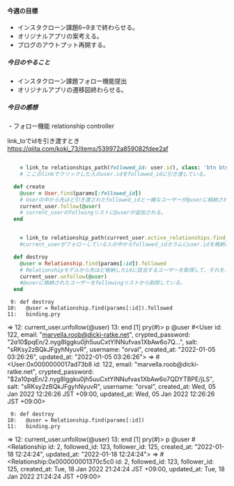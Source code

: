 #### 今週の目標
* インスタクローン課題6~9まで終わらせる。
* オリジナルアプリの案考える。
* ブログのアウトプット再開する。

##### 今日のやること
* インスタクローン課題フォロー機能提出
* オリジナルアプリの遷移図終わらせる。

##### 今日の感想

・フォロー機能 relationship controller

link_toでidを引き渡すとき
https://qiita.com/koki_73/items/539972a859082fdee2af

```ruby

    = link_to relationships_path(followed_id: user.id), class: 'btn btn-raised btn-outline-warning', method: :post, remote: true do
    # ここのlinkでクリックした人のuser.idをfollowed_idに引き渡している。

  def create
    @user = User.find(params[:followed_id])
    # Userの中から先ほど引き渡されたfollowed_idと一緒なユーザーが@userに格納される。
    current_user.follow(@user)
    # current_userのfollwingリストに@userが追加される。
  end


    = link_to relationship_path(current_user.active_relationships.find_by(followed_id: user.id)), class: 'btn btn-warning btn-raised', method: :delete, remote: true do
    #current_userがフォローしている人の中からfollowed_idカラムにuser.idを格納している。

  def destroy
    @user = Relationship.find(params[:id]).followed
    # Relationshipモデルから先ほど格納したidに該当するユーザーを取得して、それを.followedすることでfollowedモデルに関連した情報を@userに格納している。
    current_user.unfollow(@user)
    #@userに格納されたユーザーをfollowingリストから削除している。
  end
```


     9: def destroy
    10:   @user = Relationship.find(params[:id]).followed
    11:   binding.pry
 => 12:   current_user.unfollow(@user)
    13: end
[1] pry(#<RelationshipsController>)> p @user
#<User id: 122, email: "marvella.roob@dicki-ratke.net", crypted_password: "$2a$10$pqEn/2.nyg8Iggku0jh5uuCxtYlNNufvas1XbAw6o7Q...", salt: "sRKsy2zBQkJFgyhNyuvR", username: "orval", created_at: "2022-01-05 03:26:26", updated_at: "2022-01-05 03:26:26">
=> #<User:0x0000000017ad73b8
 id: 122,
 email: "marvella.roob@dicki-ratke.net",
 crypted_password: "$2a$10$pqEn/2.nyg8Iggku0jh5uuCxtYlNNufvas1XbAw6o7QDYTBPE/jLS",
 salt: "sRKsy2zBQkJFgyhNyuvR",
 username: "orval",
 created_at: Wed, 05 Jan 2022 12:26:26 JST +09:00,
 updated_at: Wed, 05 Jan 2022 12:26:26 JST +09:00>


     9: def destroy
    10:   @user = Relationship.find(params[:id])
    11:   binding.pry
 => 12:   current_user.unfollow(@user)
    13: end
[1] pry(#<RelationshipsController>)> p @user
#<Relationship id: 2, followed_id: 123, follower_id: 125, created_at: "2022-01-18 12:24:24", updated_at: "2022-01-18 12:24:24">
=> #<Relationship:0x000000001370c5c0
 id: 2,
 followed_id: 123,
 follower_id: 125,
 created_at: Tue, 18 Jan 2022 21:24:24 JST +09:00,
 updated_at: Tue, 18 Jan 2022 21:24:24 JST +09:00>